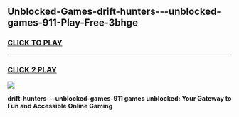 
## Unblocked-Games-drift-hunters---unblocked-games-911-Play-Free-3bhge
<h3>
<a href="https://premium76.site?title=drift-hunters---unblocked-games-911&ref=22A">CLICK TO PLAY</a></h3>
<hr>

<h3>
<a href="https://premium76.site?title=drift-hunters---unblocked-games-911&ref=22A">CLICK 2 PLAY</a>
  
</h3>

<a href="https://premium76.site?title=drift-hunters---unblocked-games-911&ref=22A"><img src="https://clearcache.store/games.png"></a>


**drift-hunters---unblocked-games-911 games unblocked: Your Gateway to Fun and Accessible Online Gaming**
